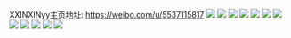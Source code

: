 XXINXINyy主页地址: https://weibo.com/u/5537115817 
![](https://wx4.sinaimg.cn/mw2000/0062JaLDly1h9ktkh0nesj30u0146n95.jpg) 
![](https://wx4.sinaimg.cn/mw2000/0062JaLDly1h9ktkf41fvj30u0144drl.jpg) 
![](https://wx4.sinaimg.cn/mw2000/0062JaLDly1h9ktkipqy9j30u014b7g8.jpg) 
![](https://wx4.sinaimg.cn/mw2000/0062JaLDly1h8wphaogv7j3290301qv6.jpg) 
![](https://wx4.sinaimg.cn/mw2000/0062JaLDly1h5499hel2cj31r42c5qv5.jpg) 
![](https://wx4.sinaimg.cn/mw2000/0062JaLDly1h5499ixlu9j32c0340hdv.jpg) 
![](https://wx4.sinaimg.cn/mw2000/0062JaLDly1h4bczq4nezj323q2sy4qr.jpg) 
![](https://wx4.sinaimg.cn/mw2000/0062JaLDly1h4bczz6ms0j32c0340e81.jpg) 
![](https://wx4.sinaimg.cn/mw2000/0062JaLDly1h4bczv1p3qj32c0340u0y.jpg) 
![](https://wx4.sinaimg.cn/mw2000/0062JaLDly1h4bczu4tavj32c0340u0y.jpg) 
![](https://wx4.sinaimg.cn/mw2000/0062JaLDly1h4bczx2c6vj32c0340x6q.jpg) 
![](https://wx4.sinaimg.cn/mw2000/0062JaLDly1h4bczsb1vxj320s2p2b2b.jpg) 
